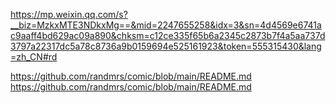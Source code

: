 https://mp.weixin.qq.com/s?__biz=MzkxMTE3NDkxMg==&mid=2247655258&idx=3&sn=4d4569e6741ac9aaff4bd629ac09a890&chksm=c12ce335f65b6a2345c2873b7f4a5aa737d3797a22317dc5a78c8736a9b0159694e525161923&token=555315430&lang=zh_CN#rd

https://github.com/randmrs/comic/blob/main/README.md
https://github.com/randmrs/comic/blob/main/README.md
